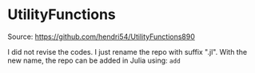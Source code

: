 # UtilityFunctions

Source: https://github.com/hendri54/UtilityFunctions890

I did not revise the codes. I just rename the repo with suffix ".jl". With the new name, the repo can be added in Julia using:
`add`

